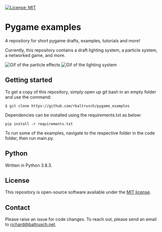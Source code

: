 [![License: MIT](https://img.shields.io/badge/License-MIT-purple.svg)](https://opensource.org/licenses/MIT)

# Pygame examples

A repository for short pygame drafts, examples, tutorials and more!

Currently, this repository contains a draft lighting system, a particle system, a networked game, and more.

![Gif of the particle effects](https://github.com/rbaltrusch/pygame_examples/blob/master/media/particle_effects.gif?raw=true "Gif of the particle effects")
![Gif of the lighting system](https://github.com/rbaltrusch/pygame_examples/blob/master/media/lighting_system.gif?raw=true "Gif of the lighting system")

## Getting started

To get a copy of this repository, simply open up git bash in an empty folder and use the command:

    $ git clone https://github.com/rbaltrusch/pygame_examples

Dependencies can be installed using the requirements.txt as below:

```
pip install -r requirements.txt
```

To run some of the examples, navigate to the respective folder in the code folder, then run main.py.

## Python

Written in Python 3.8.3.

## License

This repository is open-source software available under the [MIT license](https://github.com/rbaltrusch/pygame_examples/blob/master/LICENSE).

## Contact

Please raise an issue for code changes. To reach out, please send an email to richard@baltrusch.net.
